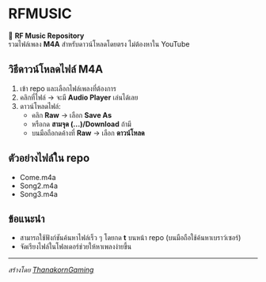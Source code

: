# RFMUSIC

🎵 **RF Music Repository**  
รวมไฟล์เพลง **M4A** สำหรับดาวน์โหลดโดยตรง ไม่ต้องหาใน YouTube  

## วิธีดาวน์โหลดไฟล์ M4A
1. เข้า repo และเลือกไฟล์เพลงที่ต้องการ  
2. คลิกที่ไฟล์ → จะมี **Audio Player** เล่นได้เลย  
3. ดาวน์โหลดไฟล์:  
   - คลิก **Raw** → เลือก **Save As**  
   - หรือกด **สามจุด (…)/Download** ถ้ามี  
   - บนมือถือกดค้างที่ **Raw** → เลือก **ดาวน์โหลด**  

## ตัวอย่างไฟล์ใน repo
- Come.m4a  
- Song2.m4a  
- Song3.m4a  

## ข้อแนะนำ
- สามารถใช้ฟังก์ชันค้นหาไฟล์เร็ว ๆ โดยกด **t** บนหน้า repo (บนมือถือใช้ค้นหาเบราว์เซอร์)  
- จัดเรียงไฟล์ในโฟลเดอร์ช่วยให้หาเพลงง่ายขึ้น  

---

*สร้างโดย [ThanakornGaming](https://github.com/ThanakornGaming)*
